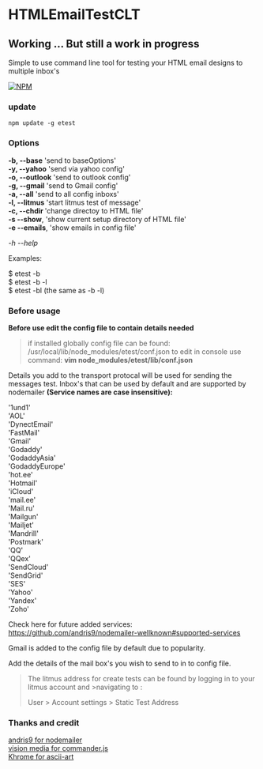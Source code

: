 # HTMLEmailTestCLT

## Working ... But still a work in progress

Simple to use command line tool for testing your HTML email designs to multiple inbox's


[![NPM](https://nodei.co/npm/etest.png?downloads=true)](https://nodei.co/npm/etest/)

### update

```
npm update -g etest
```

### Options

**-b, --base** 'send to baseOptions'<br>
**-y, --yahoo** 'send via yahoo config'<br>
**-o, --outlook** 'send to outlook config'<br>
**-g, --gmail** 'send to Gmail config'<br>
**-a, --all** 'send to all config inboxs'<br>
**-l, --litmus** 'start litmus test of message'<br>
**-c, --chdir <path>** 'change directoy to HTML file'<br>
**-s --show**, 'show current setup directory of HTML file'<br>
**-e --emails**, 'show emails in config file'

*-h --help*

Examples:

  $ etest -b <br>
  $ etest -b -l <br>
  $ etest -bl  (the same as -b -l) <br>

###  Before usage

**Before use edit the config file to contain details needed**

> if installed globally config file can be found:
> /usr/local/lib/node_modules/etest/conf.json
> to edit in console use command:
> **vim node_modules/etest/lib/conf.json**

Details you add to the transport protocal will be used for sending the messages test.
Inbox's that can be used by default and are supported by nodemailer  **(Service names are case insensitive):**

'1und1'             <br>
'AOL'              <br>
'DynectEmail'      <br>
'FastMail'         <br>
'Gmail'             <br>
'Godaddy'           <br>
'GodaddyAsia'       <br>
'GodaddyEurope'  <br>
'hot.ee'     <br>
'Hotmail'<br>
'iCloud' <br>
'mail.ee'<br>
'Mail.ru'<br>
'Mailgun'<br>
'Mailjet'<br>
'Mandrill'<br>
'Postmark'<br>
'QQ'<br>
'QQex'<br>
'SendCloud'<br>
'SendGrid'<br>
'SES'<br>
'Yahoo'<br>
'Yandex'<br>
'Zoho'<br>

Check here for future added services:   https://github.com/andris9/nodemailer-wellknown#supported-services

Gmail is added to the config file by default due to popularity.

Add the details of the mail box's you wish to send to in to config file.

>The litmus address for create tests can be found by logging in to your litmus account and >navigating to :
>
>User > Account settings > Static Test Address



### Thanks and credit

[andris9 for nodemailer](https://github.com/andris9) <br>
[vision media for commander.js](https://github.com/visionmedia) <br>
[Khrome for ascii-art](https://github.com/khrome) <br>
